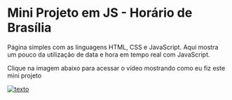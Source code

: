 # Mini Projeto em JS - Horário de Brasília
 Página simples com as linguagens HTML, CSS e JavaScript. Aqui mostra um pouco da utilização de data e hora em tempo real com JavaScript.
 
 Clique na imagem abaixo para acessar o vídeo mostrando como eu fiz este mini projeto

[![texto](https://github.com/allesantos/Mini-projetos-JS/blob/main/boletim.png)](https://www.youtube.com/watch?v=2IoN15IWvec "texto")
